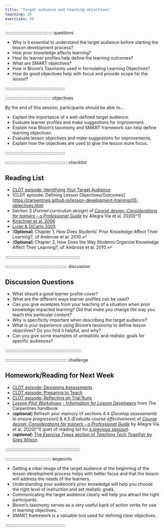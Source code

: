 ```yaml
---
title: 'Target audience and teaching objectives'
teaching: 30
exercises: 30
---
```


:::::::::::::::::::::::::::::::::::::: questions 

- Why is it essential to understand the target audience before starting the lesson development process?
- How prior knowledge affects learning?
- How do learner profiles help define the learning outcomes?
- What are SMART objectives?
- How is Bloom’s Taxonomy used in formulating Learning Objectives?
- How do good objectives help with focus and provide scope for the lesson?

::::::::::::::::::::::::::::::::::::::::::::::::

::::::::::::::::::::::::::::::::::::: objectives

By the end of this session, participants should be able to...

- Explain the importance of a well-defined target audience.
- Evaluate learner profiles and make suggestions for improvement.
- Explain how Bloom’s taxonomy and SMART framework can help define learning objectives.
- Evaluate lesson objectives and make suggestions for improvements.
- Explain how the objectives are used to give the lesson more focus.

::::::::::::::::::::::::::::::::::::::::::::::::

:::::::::::::::::::::::::::::::::::::::::::::::::: checklist

## Reading List
- [CLDT episode: Identifying Your Target Audience](https://carpentries.github.io/lesson-development-training/03-audience.html)
- [CLDT episode: Defining Lesson Objectives/Outcomes] https://carpentries.github.io/lesson-development-training/05-objectives.html
- Section 3 (_Formal curriculum design_) of [_Course design: Considerations for trainers - a Professional Guide_](https://doi.org/10.7490/f1000research.1118395.1) by Allegra Via et al, 2020[^1]
- [Kirschner et al. 2006](https://carpentries.github.io/lesson-development-training/reference.html#litref)
- [Lujan & DiCarlo 2005](https://carpentries.github.io/lesson-development-training/reference.html#litref)
- (**Optional**) Chapter 1, How Does Students’ Prior Knowledge Affect Their Learning?, of Ambrose et al. 2010.↩︎
- (**Optional**) Chapter 2, How Does the Way Students Organize Knowledge Affect Their Learning?, of Ambrose et al. 2010.↩︎

::::::::::::::::::::::::::::::::::::::::::::::::::::::::::::

:::::::::::::::::::::::::::::::::::::::::::::::::: discussion

## Discussion Questions
- What should a good learner profile cover?
- What are the different ways learner profiles can be used?
- Can you give examples from your teaching of a situation when prior knowledge impacted learning? Did that make you change the way you teach this particular content?
- Why is specificity important when describing the target audience?
- What is your experience using Bloom’s taxonomy to define lesson objectives? Do you find it helpful, and why?
- Can you give some examples of unrealistic and realistic goals for specific audiences?

:::::::::::::::::::::::::::::::::::::::::::::::::::::::::::::

:::::::::::::::::::::::::::::::::::::::::::::::::: challenge

## Homework/Reading for Next Week

- [CLDT episode: Designing Assessments](https://carpentries.github.io/lesson-development-training/13-exercises.html)
- [CLDT episode: Preparing to Teach](https://carpentries.github.io/lesson-development-training/20-preparing.html)
- [CLDT episode: Reflecting on Trial Runs](https://carpentries.github.io/lesson-development-training/22-reflecting.html)
- [_Lesson Pilot Workshops - Information for Lesson Developers_](https://docs.carpentries.org/topic_folders/lesson_development/lesson_pilots.html#information-for-lesson-developers) from The Carpentries handbook
- (**optional**) Refresh your memory of sections 4.4 (_Develop assessments to ensure progression_) & 4.5 (_Evaluate course effectiveness_) of [_Course design: Considerations for trainers - a Professional Guide_](https://doi.org/10.7490/f1000research.1118395.1) by Allegra Via et al, 2020[^1] (part of reading list for [a previous session](./backward-design.md))
- (**optional**) [The _Exercise Types_ section of _Teaching Tech Together_ by Greg Wilson](http://teachtogether.tech/en/index.html#s:exercises)

::::::::::::::::::::::::::::::::::::::::::::::::::::::::::::

::::::::::::::::::::::::::::::::::::: keypoints 

- Getting a clear image of the target audience at the beginning of the lesson development process helps with better focus and that the lesson will address the needs of the learners.
- Understanding your audience’s prior knowledge will help you choose the right level of instruction and set realistic goals.
- Communicating the target audience clearly will help you attract the right participants.
- Bloom’s taxonomy serves as a very useful bank of action verbs for use in learning objectives.
- SMART framework is a valuable tool used for defining clear objectives.

::::::::::::::::::::::::::::::::::::::::::::::::
